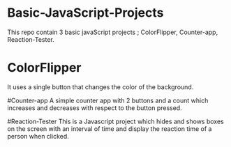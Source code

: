 # Basic-JavaScript-Projects
This repo contain 3 basic javaScript projects ; ColorFlipper, Counter-app, Reaction-Tester. 

# ColorFlipper
It uses a single button that changes the color of the background.

#Counter-app
A simple counter app with 2 buttons and a count which increases and decreases with respect to the button pressed.

#Reaction-Tester
This is a Javascript project which hides and shows boxes on the screen with an interval of time and display the reaction time of a person when clicked.
